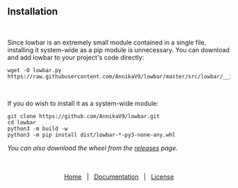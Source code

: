 ## Installation

<br />

Since lowbar is an extremely small module contained in a single file, installing it system-wide as a pip module is unnecessary. You can download and add lowbar to your project's code directly:
```
wget -O lowbar.py https://raw.githubusercontent.com/AnnikaV9/lowbar/master/src/lowbar/__init__.py
```

<br />

If you do wish to install it as a system-wide module:
```
git clone https://github.com/AnnikaV9/lowbar.git
cd lowbar
python3 -m build -w
python3 -m pip install dist/lowbar-*-py3-none-any.whl
```
*You can also download the wheel from the [releases](https://github.com/AnnikaV9/lowbar/releases/) page.*

<div align="center">

<br />
<br />

<div align="center">
<a href="https://github.com/AnnikaV9/lowbar">Home</a> &nbsp; | &nbsp;
<a href="DOCUMENTATION.md">Documentation</a> &nbsp; | &nbsp;
<a href="LICENSE">License</a>
</div>

